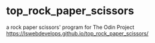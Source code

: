# top_rock_paper_scissors
a rock paper scissors' program for The Odin Project
https://lswebdevelops.github.io/top_rock_paper_scissors/

